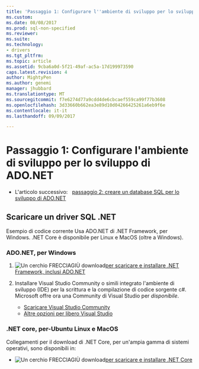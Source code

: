 ```yaml
---
title: 'Passaggio 1: Configurare l''ambiente di sviluppo per lo sviluppo di ADO.NET | Documenti Microsoft'
ms.custom: 
ms.date: 08/08/2017
ms.prod: sql-non-specified
ms.reviewer: 
ms.suite: 
ms.technology:
- drivers
ms.tgt_pltfrm: 
ms.topic: article
ms.assetid: 9cba6a0d-5f21-49af-ac5a-17d199973590
caps.latest.revision: 4
author: MightyPen
ms.author: genemi
manager: jhubbard
ms.translationtype: MT
ms.sourcegitcommit: f7e6274d77a9cdd4de6cbcaef559ca99f77b3608
ms.openlocfilehash: 3d33660b662ea3e89d10d04266425261a6eb9f6e
ms.contentlocale: it-it
ms.lasthandoff: 09/09/2017

---
```

# <a name="step-1-configure-development-environment-for-adonet-development"></a>Passaggio 1: Configurare l'ambiente di sviluppo per lo sviluppo di ADO.NET

- L'articolo successivo:&nbsp;&nbsp;&nbsp;[passaggio 2: creare un database SQL per lo sviluppo di ADO.NET](step-2-create-a-sql-database-for-ado-net-development.md)  

## <a name="download-a-net-sql-driver"></a>Scaricare un driver SQL .NET

Esempio di codice corrente Usa ADO.NET di .NET Framework, per Windows. .NET Core è disponibile per Linux e MacOS (oltre a Windows).

### <a name="adonet-for-windows"></a>ADO.NET, per Windows

1. ![Un cerchio FRECCIAGIÙ download](../../ssdt/media/download.png)[per scaricare e installare .NET Framework, inclusi ADO.NET](../sql-connection-libraries.md#anchor-20-drivers-relational-access)

2. Installare Visual Studio Community o simili integrato l'ambiente di sviluppo (IDE) per la scrittura e la compilazione di codice sorgente c#. Microsoft offre ora una Community di Visual Studio per *disponibile*.  
    - [Scaricare Visual Studio Community](http://www.visualstudio.com/products/visual-studio-community-vs)  
    - [Altre opzioni per libero Visual Studio](http://www.visualstudio.com/products/free-developer-offers-vs.aspx)  


### <a name="net-core-for-linux-ubuntu-and-macos"></a>.NET core, per-Ubuntu Linux e MacOS

Collegamenti per il download di .NET Core, per un'ampia gamma di sistemi operativi, sono disponibili in:

- ![Un cerchio FRECCIAGIÙ download](../../ssdt/media/download.png)[per scaricare e installare .NET Core](../sql-connection-libraries.md#anchor-20-drivers-relational-access)

